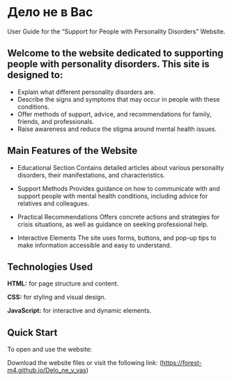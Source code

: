 
# Дело не в Вас

User Guide for the “Support for People with Personality Disorders” Website.


## Welcome to the website dedicated to supporting people with personality disorders. This site is designed to:

 - Explain what different personality disorders are.
 - Describe the signs and symptoms that may occur in people with these conditions.
 - Offer methods of support, advice, and recommendations for family, friends, and professionals.
 - Raise awareness and reduce the stigma around mental health issues.

## Main Features of the Website
 - Educational Section
Contains detailed articles about various personality disorders, their manifestations, and characteristics.

- Support Methods
Provides guidance on how to communicate with and support people with mental health conditions, including advice for relatives and colleagues.
 - Practical Recommendations
Offers concrete actions and strategies for crisis situations, as well as guidance on seeking professional help.
 - Interactive Elements
The site uses forms, buttons, and pop-up tips to make information accessible and easy to understand.


## Technologies Used

**HTML:** for page structure and content.

**CSS:** for styling and visual design.

**JavaScript:** for interactive and dynamic elements.


## Quick Start

To open and use the website:

 Download the website files or visit the following link: 
(https://forest-m4.github.io/Delo_ne_v_vas)

